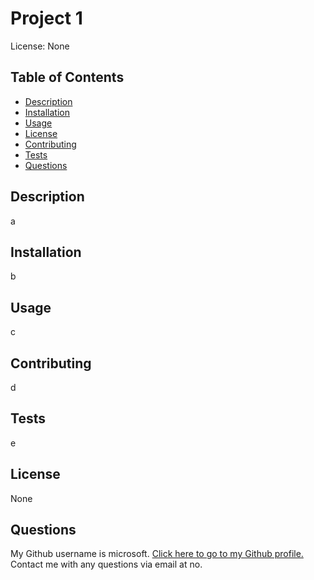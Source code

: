 
  # Project 1
  
  License: None

  ## Table of Contents
  * [Description](#description)
  * [Installation](#installation)
  * [Usage](#usage)
  * [License](#license)
  * [Contributing](#contributing)
  * [Tests](#tests)
  * [Questions](#questions)

  ## Description
  a
  
  ## Installation
  b
  
  ## Usage
  c
  
  ## Contributing
  d
  
  ## Tests
  e
  
  ## License
  None
  
  ## Questions
  My Github username is microsoft. [Click here to go to my Github profile.](https://github.com/microsoft)  
  Contact me with any questions via email at no.
